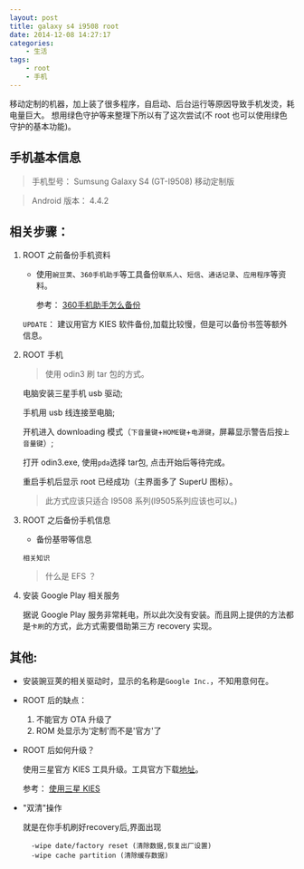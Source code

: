 ```yaml
--- 
layout: post
title: galaxy s4 i9508 root
date: 2014-12-08 14:27:17
categories:
    - 生活
tags:
    - root
    - 手机
---
```

移动定制的机器，加上装了很多程序，自启动、后台运行等原因导致手机发烫，耗电量巨大。
想用绿色守护等来整理下所以有了这次尝试(不 root 也可以使用绿色守护的基本功能)。

## 手机基本信息

> 手机型号： Sumsung Galaxy S4 (GT-I9508) 移动定制版

> Android 版本： 4.4.2

## 相关步骤：

1. ROOT 之前备份手机资料
    - 使用`豌豆荚`、`360手机助手`等工具备份`联系人`、`短信`、`通话记录`、`应用程序`等资料。

        参考： [360手机助手怎么备份](http://jingyan.baidu.com/article/95c9d20d94d348ec4e7561bb.html)

    `UPDATE`： 建议用官方 KIES 软件备份,加载比较慢，但是可以备份书签等额外信息。

2. ROOT 手机

    > 使用 odin3 刷 tar 包的方式。

    电脑安装三星手机 usb 驱动;

    手机用 usb 线连接至电脑;

    开机进入 downloading 模式（`下音量键`+`HOME键`+`电源键`，屏幕显示警告后按`上音量键`）;

    打开 odin3.exe, 使用`pda`选择 tar包, 点击开始后等待完成。

    重启手机后显示 root 已经成功（主界面多了 SuperU 图标）。

    > 此方式应该只适合 I9508 系列(I9505系列应该也可以。)


3. ROOT 之后备份手机信息

    - 备份基带等信息

    `相关知识`
    > 什么是 EFS ？

4. 安装 Google Play 相关服务

    据说 Google Play 服务非常耗电，所以此次没有安装。而且网上提供的方法都是`卡刷`的方式，此方式需要借助第三方 recovery 实现。

## 其他:

- 安装豌豆荚的相关驱动时，显示的名称是`Google Inc.`，不知用意何在。


- ROOT 后的缺点：

    1. 不能官方 OTA 升级了
    2. ROM 处显示为'定制'而不是'官方'了


- ROOT 后如何升级？

    使用三星官方 KIES 工具升级。工具官方下载[地址](http://www.samsung.com/cn/support/usefulsoftware/KIES/)。

    参考： [使用三星 KIES](http://jingyan.baidu.com/article/e9fb46e1bc12367520f76662.html)

- "双清"操作

    就是在你手机刷好recovery后,界面出现

        -wipe date/factory reset (清除数据,恢复出厂设置)
        -wipe cache partition (清除缓存数据)
